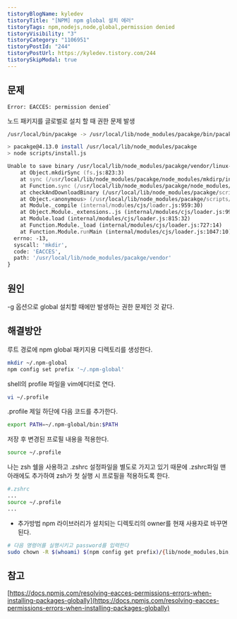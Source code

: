 ```yaml
---
tistoryBlogName: kyledev
tistoryTitle: "[NPM] npm global 설치 에러"
tistoryTags: npm,nodejs,node,global,permission denied
tistoryVisibility: "3"
tistoryCategory: "1106951"
tistoryPostId: "244"
tistoryPostUrl: https://kyledev.tistory.com/244
tistorySkipModal: true
---
```

## 문제
```
Error: EACCES: permission denied`
```

노드 패키지를 글로벌로 설치 할 때 권한 문제 발생

```zsh
/usr/local/bin/pacakge -> /usr/local/lib/node_modules/pacakge/bin/pacakge

> pacakge@4.13.0 install /usr/local/lib/node_modules/pacakge
> node scripts/install.js

Unable to save binary /usr/local/lib/node_modules/pacakge/vendor/linux-x64-72 : Error: EACCES: permission denied, mkdir '/usr/local/lib/node_modules/pacakge/vendor'
    at Object.mkdirSync (fs.js:823:3)
    at sync (/usr/local/lib/node_modules/pacakge/node_modules/mkdirp/index.js:71:13)
    at Function.sync (/usr/local/lib/node_modules/pacakge/node_modules/mkdirp/index.js:77:24)
    at checkAndDownloadBinary (/usr/local/lib/node_modules/pacakge/scripts/install.js:114:11)
    at Object.<anonymous> (/usr/local/lib/node_modules/pacakge/scripts/install.js:157:1)
    at Module._compile (internal/modules/cjs/loader.js:959:30)
    at Object.Module._extensions..js (internal/modules/cjs/loader.js:995:10)
    at Module.load (internal/modules/cjs/loader.js:815:32)
    at Function.Module._load (internal/modules/cjs/loader.js:727:14)
    at Function.Module.runMain (internal/modules/cjs/loader.js:1047:10) {
  errno: -13,
  syscall: 'mkdir',
  code: 'EACCES',
  path: '/usr/local/lib/node_modules/pacakge/vendor'
}
```

## 원인
-g 옵션으로 global 설치할 때에만 발생하는 권한 문제인 것 같다.

## 해결방안

루트 경로에 npm global 패키지용 디렉토리를 생성한다.
```zsh
mkdir ~/.npm-global
npm config set prefix '~/.npm-global'
```

shell의 profile 파일을 vim에디터로 연다.
```zsh
vi ~/.profile
```

.profile 제일 하단에 다음 코드를 추가한다.
```zsh
export PATH=~/.npm-global/bin:$PATH
```

저장 후 변경된 프로필 내용을 적용한다.
```zsh
source ~/.profile
```

나는 zsh 쉘을 사용하고 .zshrc 설정파일을 별도로 가지고 있기 때문에 .zshrc파일 맨 아래에도 추가하여 zsh가 첫 실행 시 프로필을 적용하도록 한다.
```zsh
#.zshrc
...
source ~/.profile
...
```

- 추가방법
npm 라이브러리가 설치되는 디렉토리의 owner를 현재 사용자로 바꾸면 된다.
```zsh
# 다음 명령어를 실행시키고 password를 입력한다
sudo chown -R $(whoami) $(npm config get prefix)/{lib/node_modules,bin,share}
```
## 참고
[https://docs.npmjs.com/resolving-eacces-permissions-errors-when-installing-packages-globally](https://docs.npmjs.com/resolving-eacces-permissions-errors-when-installing-packages-globally)